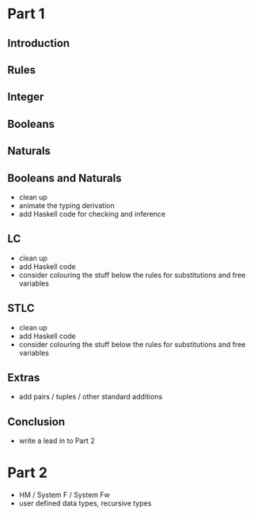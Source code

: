 
# Part 1
## Introduction
## Rules
## Integer
## Booleans
## Naturals

## Booleans and Naturals
- clean up
- animate the typing derivation
- add Haskell code for checking and inference

## LC
- clean up
- add Haskell code
- consider colouring the stuff below the rules for substitutions and free variables

## STLC
- clean up
- add Haskell code
- consider colouring the stuff below the rules for substitutions and free variables

## Extras
- add pairs / tuples / other standard additions

## Conclusion
- write a lead in to Part 2

# Part 2

- HM / System F / System Fw
- user defined data types, recursive types

